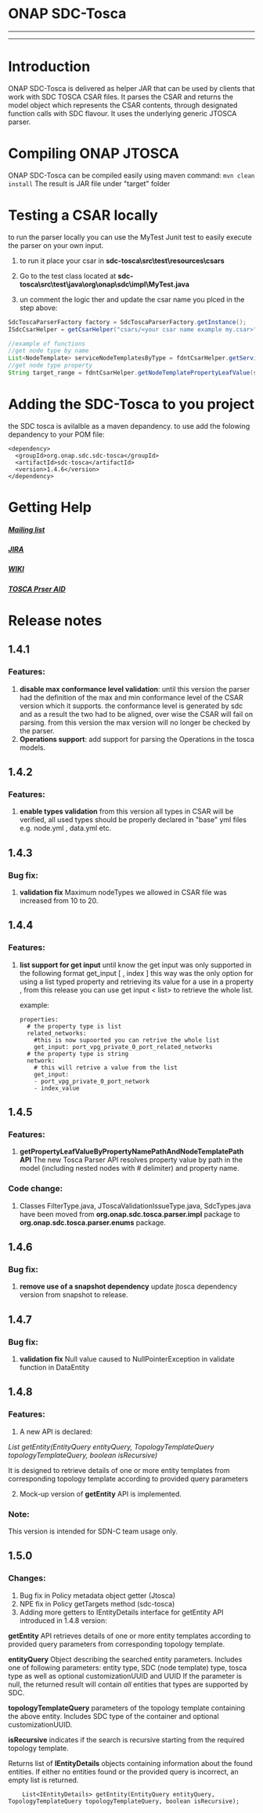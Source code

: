 # ONAP SDC-Tosca


---
---

# Introduction

ONAP SDC-Tosca is delivered as helper JAR that can be used by clients that work with SDC TOSCA CSAR files.
It parses the CSAR and returns the model object which represents the CSAR contents, through designated function calls with SDC flavour.
It uses the underlying generic JTOSCA parser.


# Compiling ONAP JTOSCA

ONAP SDC-Tosca can be compiled easily using maven command: `mvn clean install`
The result is JAR file under "target" folder

# Testing a CSAR locally
to run the parser locally you can use the MyTest Junit test to easily execute the parser on your own input.

1. to run it place your csar in **sdc-tosca\src\test\resources\csars**

2. Go to the test class located at **sdc-tosca\src\test\java\org\onap\sdc\impl\MyTest.java**

3. un comment the logic ther and update the csar name you plced in the step above:
```java
SdcToscaParserFactory factory = SdcToscaParserFactory.getInstance();
ISdcCsarHelper = getCsarHelper("csars/<your csar name example my.csar>");

//example of functions
//get node type by name
List<NodeTemplate> serviceNodeTemplatesByType = fdntCsarHelper.getServiceNodeTemplatesByType("org.openecomp.nodes.ForwardingPath");
//get node type property
String target_range = fdntCsarHelper.getNodeTemplatePropertyLeafValue(serviceNodeTemplatesByType.get(0), "target_range");

```

# Adding the SDC-Tosca to you project
the SDC tosca is avilalble as a maven depandency.
to use add the folowing depandency to your POM file:
```
<dependency>
  <groupId>org.onap.sdc.sdc-tosca</groupId>
  <artifactId>sdc-tosca</artifactId>
  <version>1.4.6</version>
</dependency>
``` 


# Getting Help


##### [Mailing list](mailto:onap-sdc@lists.onap.org)



##### [JIRA](http://jira.onap.org)



##### [WIKI](https://wiki.onap.org/display/DW/Service+Design+and+Creation+%28SDC%29+Portal)

##### [TOSCA Prser AID]((https://wiki.onap.org/display/DW/Service+Design+and+Creation+%28SDC%29+Portal))



 


# Release notes

## 1.4.1

### Features:
1. **disable max conformance level validation**: until this version the parser had the definition of the max and min conformance level of the CSAR version which it supports. 
   the conformance level is generated by sdc and as a result the two had to be aligned, over wise the CSAR will fail on parsing.
   from this version the max version will no longer be checked by the parser. 
2. **Operations support**: add support for parsing the Operations in the tosca models.  

## 1.4.2

### Features:
1. **enable types validation**  from this version all types in CSAR will be verified, all used types should be properly declared in "base" yml files e.g. node.yml , data.yml etc.

## 1.4.3

### Bug fix:
1. **validation fix**  Maximum nodeTypes we allowed in CSAR file was increased from 10 to 20.

## 1.4.4

### Features:
1. **list support for get input**  until know the get input was only supported in the following format get_input \[ <list > , index ] this way was the only option for using a list typed property and retrieving its value for a use in a property  , from this release you can use get input < list> to retrieve the whole list.

      example:
      ```
      properties:
        # the property type is list
        related_networks:
          #this is now supoorted you can retrive the whole list
          get_input: port_vpg_private_0_port_related_networks
        # the property type is string
        network:
          # this will retrive a value from the list
          get_input:
          - port_vpg_private_0_port_network
          - index_value
      ```

## 1.4.5

### Features:
1. **getPropertyLeafValueByPropertyNamePathAndNodeTemplatePath API** The new Tosca Parser API resolves property value by path in the model (including nested nodes with # delimiter) and property name.

### Code change:
1. Classes FilterType.java, JToscaValidationIssueType.java, SdcTypes.java have been moved from **org.onap.sdc.tosca.parser.impl** package to **org.onap.sdc.tosca.parser.enums** package.

## 1.4.6

### Bug fix:
1. **remove use of a snapshot dependency** update jtosca dependency version from snapshot to release. 

## 1.4.7

### Bug fix:
1. **validation fix**  Null value caused to NullPointerException in validate function in DataEntity


## 1.4.8

### Features:
1. A new API is declared:

*List<IEntityDetails> getEntity(EntityQuery entityQuery, TopologyTemplateQuery topologyTemplateQuery, boolean isRecursive)*

It is designed to retrieve details of one or more entity templates from corresponding topology template according to provided query parameters

2. Mock-up version of **getEntity** API is implemented.

### Note:
This version is intended for SDN-C team usage only.

## 1.5.0

### Changes:
1. Bug fix in Policy metadata object getter (Jtosca)
2. NPE fix in Policy getTargets method (sdc-tosca)
3. Adding more getters to IEntityDetails interface for getEntity API introduced in 1.4.8 version:

 **getEntity** API retrieves details of one or more entity templates according to provided query parameters from corresponding topology template.
 
 **entityQuery** Object describing the searched entity parameters. Includes one of following parameters: entity type,
 SDC (node template) type, tosca type as well as optional customizationUUID and UUID
 If the parameter is null, the returned result will contain *all* entities that types are supported by SDC.
 
 **topologyTemplateQuery** parameters of the topology template containing the above entity.
 Includes SDC type of the container and optional customizationUUID.
 
 **isRecursive** indicates if the search is recursive starting from the required topology template.
 
 Returns list of **IEntityDetails** objects containing information about the found entities.
 If either no entities found or the provided query is incorrect, an empty list is returned.
 
 		List<IEntityDetails> getEntity(EntityQuery entityQuery, TopologyTemplateQuery topologyTemplateQuery, boolean isRecursive);

 
